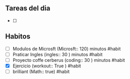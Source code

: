
## Tareas del dia

* [ ] 
## Habitos 

* [ ] Modulos de Microsft (Microsft:: 120) minutos #habit
* [ ] Praticar Ingles (ingles:: 30 ) minutos #habit 
* [ ] Proyecto coffe cerberus (coding:: 30 ) minutos #habit 
* [x] Ejercicio (workout:: True )  #habit 
* [ ] brilliant (Math:: true)  #habit 